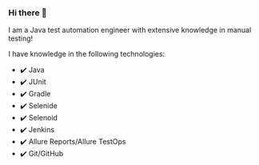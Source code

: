 ### Hi there 👋

I am a Java test automation engineer with extensive knowledge in manual testing!

I have knowledge in the following technologies:

* :heavy_check_mark: Java
* :heavy_check_mark: JUnit
* :heavy_check_mark: Gradle
* :heavy_check_mark: Selenide
* :heavy_check_mark: Selenoid
* :heavy_check_mark: Jenkins
* :heavy_check_mark: Allure Reports/Allure TestOps
* :heavy_check_mark: Git/GitHub

<!--
**rocketby/rocketby** is a ✨ _special_ ✨ repository because its `README.md` (this file) appears on your GitHub profile.

Here are some ideas to get you started:

- 🔭 I’m currently working on ...
- 🌱 I’m currently learning ...
- 👯 I’m looking to collaborate on ...
- 🤔 I’m looking for help with ...
- 💬 Ask me about ...
- 📫 How to reach me: ...
- 😄 Pronouns: ...
- ⚡ Fun fact: ...
-->
